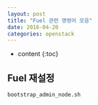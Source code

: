 ```yaml
---
layout: post
title: "Fuel 관련 명령어 모음"
date: 2016-04-20
categories: openstack
---
```


* content
{:toc}

## Fuel 재설정

```bash
bootstrap_admin_node.sh
```

